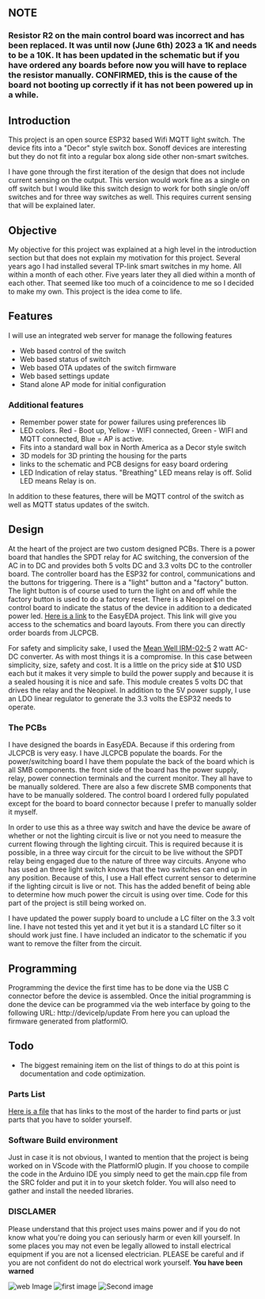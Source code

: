 ## NOTE
### Resistor R2 on the main control board was incorrect and has been replaced. It was until now (June 6th) 2023 a 1K and needs to be a 10K. It has been updated in the schematic but if you have ordered any boards before now you will have to replace the resistor manually. CONFIRMED, this is the cause of the board not booting up correctly if it has not been powered up in a while.


## Introduction
This project is an open source ESP32 based Wifi MQTT light switch. The device fits into a "Decor" style switch box. Sonoff devices are interesting but they do not fit into a regular box along side other non-smart switches.

I have gone through the first iteration of the design that does not include current sensing on the output. This version would work fine as a single on off switch but I would like this switch design to work for both single on/off switches and for three way switches as well. This requires current sensing that will be explained later.

## Objective
My objective for this project was explained at a high level in the introduction section but that does not explain my motivation for this project. Several years ago I had installed several TP-link smart switches in my home. All within a month of each other. Five years later they all died within a month of each other. That seemed like too much of a coincidence to me so I decided to make my own. This project is the idea come to life.

## Features
I will use an integrated web server for manage the following features
 * Web based control of the switch
 * Web based status of switch
 * Web based OTA updates of the switch firmware
 * Web based settings update
 * Stand alone AP mode for initial configuration

### Additional features 
 * Remember power state for power failures using preferences lib
 * LED colors. Red - Boot up, Yellow - WIFI connected, Green - WIFI and MQTT connected, Blue = AP is active.
 * Fits into a standard wall box in North America as a Decor style switch
 * 3D models for 3D printing the housing for the parts
 * links to the schematic and PCB designs for easy board ordering
 * LED Indication of relay status. "Breathing" LED means relay is off. Solid LED means Relay is on.

 In addition to these features, there will be MQTT control of the switch as well as MQTT status updates of the switch.

## Design
At the heart of the project are two custom designed PCBs. There is a power board that handles the SPDT relay for AC switching, the conversion of the AC in to DC and provides both 5 volts DC and 3.3 volts DC to the controller board. The controller board has the ESP32 for control, communications and the buttons for triggering. There is a "light" button and a "factory" button. The light button is of course used to turn the light on and off while the factory button is used to do a factory reset. There is a Neopixel on the control board to indicate the status of the device in addition to a dedicated power led. [Here is a link](https://oshwlab.com/bhboyle/esp32-light-switch) to the EasyEDA project. This link will give you access to the schematics and board layouts. From there you can directly order boards from JLCPCB.

For safety and simplicity sake, I used the [Mean Well IRM-02-5](https://www.digikey.ca/en/products/detail/mean-well-usa-inc/IRM-02-5/7704628?s=N4IgTCBcDaIIwA4BsSC0BmADJgnKgcgCIgC6AvkA) 2 watt AC-DC converter. As with most things it is a compromise. In this case between simplicity, size, safety and cost. It is a little on the pricy side at $10 USD each but it makes it very simple to build the power supply and because it is a sealed housing it is nice and safe. This module creates 5 volts DC that drives the relay and the Neopixel. In addition to the 5V power supply, I use an LDO linear regulator to generate the 3.3 volts the ESP32 needs to operate.

### The PCBs
I have designed the boards in EasyEDA. Because if this ordering from JLCPCB is very easy. I have JLCPCB populate the boards. For the power/switching board I have them populate the back of the board which is all SMB components. the front side of the board has the power supply, relay, power connection terminals and the current monitor. They all have to be manually soldered. There are also a few discrete SMB components that have to be manually soldered. The control board I ordered fully populated except for the board to board connector because I prefer to manually solder it myself. 

In order to use this as a three way switch and have the device be aware of whether or not the lighting circuit is live or not you need to measure the current flowing through the lighting circuit. This is required because it is possible, in a three way circuit for the circuit to be live without the SPDT relay being engaged due to the nature of three way circuits. Anyone who has used an three light switch knows that the two switches can end up in any position. Because of this, I use a Hall effect current sensor to determine if the lighting circuit is live or not. This has the added benefit of being able to determine how much power the circuit is using over time. Code for this part of the project is still being worked on.

I have updated the power supply board to unclude a LC filter on the 3.3 volt line. I have not tested this yet and it yet but it is a standard LC filter so it should work just fine. I have included an indicator to the schematic if you want to remove the filter from the circuit.

## Programming
Programming the device the first time has to be done via the USB C connector before the device is assembled. Once the initial programming is done the device can be programmed via the web interface by going to the following URL: http://deviceIp/update From here you can upload the firmware generated from platformIO.

## Todo
* The biggest remaining item on the list of things to do at this point is documentation and code optimization. 

### Parts List
[Here is a file](https://docs.google.com/spreadsheets/d/1vnkWm73apcbOtNqYmAgQMh_5zk3PtoovNklXcG1IaSc/edit?usp=sharing) that has links to the most of the harder to find parts or just parts that you have to solder yourself. 

### Software Build environment
Just in case it is not obvious, I wanted to mention that the project is being worked on in VScode with the PlatformIO plugin. If you choose to compile the code in the Arduino IDE you simply need to get the main.cpp file from the SRC folder and put it in to your sketch folder. You will also need to gather and install the needed libraries.

### DISCLAMER
Please understand that this project uses mains power and if you do not know what you're doing you can seriously harm or even kill yourself. In some places you may not even be legally allowed to install electrical equipment if you are not a licensed electrician. PLEASE be careful and if you are not confident do not do electrical work yourself. **You have been warned**

![web Image](Images/Web_Interface.jpg) ![first image](Images/ESP32_Light_Switch.jpg) ![Second image](Images/PXL_20230427_213526602.jpg)
